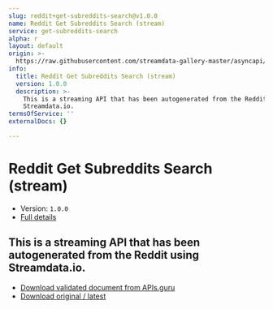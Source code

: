 ```yaml
---
slug: reddit+get-subreddits-search@v1.0.0
name: Reddit Get Subreddits Search (stream)
service: get-subreddits-search
alpha: r
layout: default
origin: >-
  https://raw.githubusercontent.com/streamdata-gallery-master/asyncapi/master/_listings/reddit/reddit-get-subreddits-search-stream-async.md
info:
  title: Reddit Get Subreddits Search (stream)
  version: 1.0.0
  description: >-
    This is a streaming API that has been autogenerated from the Reddit using
    Streamdata.io.
termsOfService: ''
externalDocs: {}

---
```

# Reddit Get Subreddits Search (stream)

* Version: `1.0.0`
* [Full details](../html/reddit+get-subreddits-search@v1.0.0.html)



## This is a streaming API that has been autogenerated from the Reddit using Streamdata.io.



* [Download validated document from APIs.guru](https://raw.githubusercontent.com/APIs-guru/asyncapi-directory/master/docs/APIs/reddit%2Bget-subreddits-search%40v1.0.0.yaml)
* [Download original / latest](https://raw.githubusercontent.com/streamdata-gallery-master/asyncapi/master/_listings/reddit/reddit-get-subreddits-search-stream-async.md)

<script type="application/ld+json">
{
  "@context": "http://schema.org/",
  "@type": "WebAPI",
  "description": "This is a streaming API that has been autogenerated from the Reddit using Streamdata.io.",
  "documentation": "",

  "name": "Reddit Get Subreddits Search (stream)"
}
</script>
